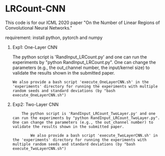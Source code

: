 # LRCount-CNN
This code is for our ICML 2020 paper "On the Number of Linear Regions of Convolutional Neural Networks."


requirement: install python, pytorch and numpy 


1. Exp1: One-Layer CNN

    The python script is 'RandInput_LRCount.py' and one can run the experiments by "python RandInput_LRCount.py".  One can change the parameters (e.g., the out_channel number, the input/kernel size) to validate the results shown in the submitted paper. 
       
       We also provide a bash script 'execute_OneLayerCNN.sh' in the 'experiments' directory for running the experiments with multiple random seeds and standard deviations (by "bash execute_OneLayerCNN.sh")


 2. Exp2: Two-Layer CNN

            The python script is 'RandInput_LRCount_TwoLayer.py' and one can run the experiments by "python RandInput_LRCount_TwoLayer.py".  One can change the parameters (e.g., the out_channel number) to validate the results shown in the submitted paper. 
                
                We also provide a bash script 'execute_TwoLayerCNN.sh' in the 'experiments' directory for running the experiments with multiple random seeds and standard deviations (by "bash execute_TwoLayerCNN.sh")

